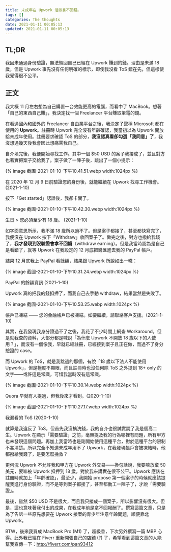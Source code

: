 ```yaml
---
title: 未成年在 Upwork 活該拿不回錢。
tags: []
categories: The thoughts
date: 2021-01-11 00:05:13
updated: 2021-01-11 00:05:13
---
```


## TL;DR

我因未通過身份驗證，無法領回自己已經在 Upwork 賺到的錢。理由是未滿 18 歲，但是 Upwork 事先沒有任何明確的標示，即使我沒看 ToS 錯在先，但這樣使我覺得很不公平。

<!-- more -->

## 正文

我大概 11 月左右想為自己購置一台效能更高的電腦，而看中了 MacBook。想著「自己的東西自己賺」，我決定找一個 Freelancer 平台賺取筆電的錢。

在看過國內和國外的 Freelancer 自由業平台之後，我決定了聲稱 Microsoft 都在使用的 **Upwork**。註冊時 Upwork 完全沒有年齡確認，我當初以為 Upwork 開放給未成年使用。註冊要求確認 ToS 的部分，**我沒認真看卻勾選「我同意」了**，我沒想過幾天後我會因此想痛罵我自己。

自介填完後，我便開始尋找工作。其中一個 $50 USD 的案子我接成了，並且對方也著實把案子交給我了。案子做了一陣子後，跳出了一個小提示：

{% image 截圖-2021-01-10-下午10.41.51.webp width:1024px %}

在 2020 年 12 月 9 日前驗證您的身份後，就能繼續在 Upwork 找尋工作機會。(2021-1-10)

按下「Get started」認證後，我卻卡關了。

{% image 截圖-2021-01-10-下午10.42.30.webp width:1024px %}

生日 > 您必須至少有 18 歲。 (2021-1-10)

如字面意思所示，我不滿 18 歲所以過不了。但是案子都接了，甚至都快寫完了，我便沒在 Upwork 按下「Withdraw」收回案子了。做完之後，對方也撥給我錢了，**我才發現到沒驗證會拿不回錢**（withdraw earning）。但是我當時認為是自己是看錯了，就等 Upwork 在我設定的 12 月底把錢匯進去我的 PayPal 帳戶。

結果 12 月底我上 PayPal 看餘額，結果跟 Upwork 所說如出一轍：

{% image 截圖-2021-01-10-下午10.31.24.webp width:1024px %}

PayPal 的餘額資訊 (2021-1-10)

Upwork 真的把我的錢扣押了，而我自己去手動 withdraw，結果當然是失敗了。

{% image 截圖-2021-01-10-下午10.53.25.webp width:1024px %}

帳戶已凍結 —— 您的金融帳戶已被凍結。如要繼續，請聯絡客戶支援。(2021-1-10)

其實，在我發現我身分證過不了之後，我花了不少時間上網查 Workaround。但是就我查的資料，大部分都是喊說「為什麼 Upwork 不開放 18 歲以下的人使用？」，而沒有一個像我，早就已經註冊，已經接到案子且正在做，而過不了身分驗證的 case。

而 Upwork 的 ToS，就是我跳過的那個，有說「18 歲以下法人不能使用 Upwork」，但是極度不顯眼，而且註冊時也沒任何除 ToS 之外提到 18+ only 的文字——或許這是常識，可惜我當時沒有這常識。

{% image 截圖-2021-01-10-下午10.30.14.webp width:1024px %}

Quora 早就有人提過，但我後來才看到。(2020-1-10)

{% image 截圖-2021-01-10-下午10.27.17.webp width:1024px %}

我漏看的 ToS (2020-1-10)

就算是我違反了 ToS，但首先我沒搞洗錢，我的自介也很誠實說了我是個高二生。Upwork 在顯示「需要驗證」之前，毫無提及我的行為哪裡有問題，所有甲方也未發現這個問題。再加上我當時也是剛開始使用這種平台，對於這種平台的限制不甚清楚。所以完全不知道未成年用不了 Upwork，在我發現帳戶會被凍結時，他都撥給我錢了，是要怎麼挽救？

更何況 Upwork 不允許我和甲方在 Upwork 外交易——換句話說，我要嘛放棄 50 美元，要嘛被 Upwork 扣押到 18 歲，對於我來講實在很不公平。Upwork 應該在註冊時就加上「年齡確認」，最至少，我開始 propose 第一個案子的時候就應該提醒我進行身份驗證，而不是等到案子都接了，甚至都動工一陣子了，才說「需要驗證」。

最後，雖然 $50 USD 不是很大，而且我只接成一個案子，所以影響沒有很大。但是，這也意味著我付出的成果，在我成年前是拿不回報酬了。撰寫這篇文章，只是為了告訴一些原先想要在 Upwork 接案的青少年注意年齡問題，順便靠北 Upwork。

BTW，後來我買成 MacBook Pro (M1) 了，超級香，下次另外撰寫一篇 MBP 心得。此外我已經在 Fiverr 重新開張自己的店舖 (?) 了，希望看到這篇文章的人能幫我宣傳一下：<http://fiverr.com/pan93412>
